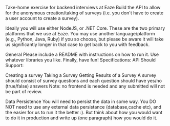 Take-home exercise for backend interviews at Eaze
Build the API to allow for the anonymous creation/taking of surveys (i.e. you don't have to create a user account to create a survey).

Ideally you will use either NodeJS, or .NET Core. These are the two primary platforms that we use at Eaze. You may use another language/platform (e.g., Python, Java, Ruby) if you so choose, but please be aware it will take us significantly longer in that case to get back to you with feedback.

General
Please include a README with instructions on how to run it.
Use whatever libraries you like.
Finally, have fun!
Specifications:
API Should Support:

Creating a survey
Taking a Survey
Getting Results of a Survey
A survey should consist of survey questions and each question should have yes/no (true/false) answers
Note: no frontend is needed and any submitted will not be part of review.

Data Persistence
You will need to persist the data in some way.
You DO NOT need to use any external data persistance (database,cache etc), and the easier for us to run it the better :).
But think about how you would want to do it in production and write up (one paragraph) how you would do it.
